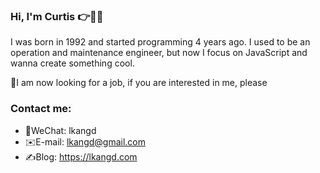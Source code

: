 ### Hi, I'm Curtis 👉🧑‍💻

I was born in 1992 and started programming 4 years ago. I used to be an operation and maintenance engineer, but now I focus on JavaScript and wanna create something cool.

🤔I am now looking for a job, if you are interested in me, please

### Contact me:

- 💬WeChat: lkangd
- ✉️E-mail: lkangd@gmail.com
- ✍️Blog: https://lkangd.com
